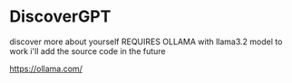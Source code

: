 # DiscoverGPT
discover more about yourself REQUIRES OLLAMA with llama3.2 model to work i'll add the source code in the future

https://ollama.com/
